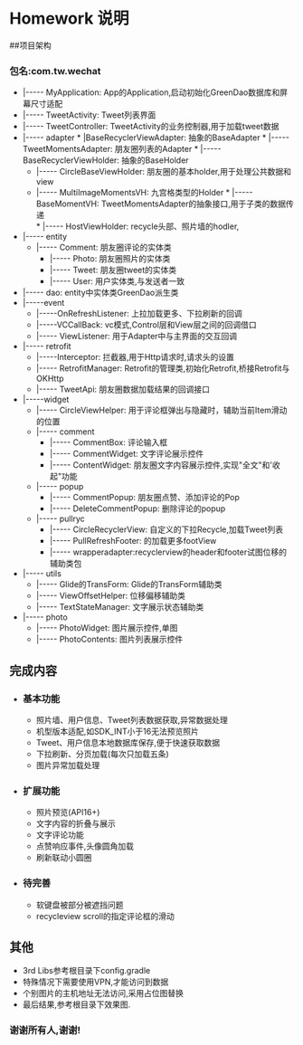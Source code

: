 # Homework 说明
##项目架构
### 包名:com.tw.wechat
    
*    |----- MyApplication: App的Application,启动初始化GreenDao数据库和屏幕尺寸适配
*    |----- TweetActivity: Tweet列表界面
*    |----- TweetController: TweetActivity的业务控制器,用于加载tweet数据
*    |----- adapter
	* |BaseRecyclerViewAdapter: 抽象的BaseAdapter
   	* |----- TweetMomentsAdapter: 朋友圈列表的Adapter
    * |----- BaseRecyclerViewHolder: 抽象的BaseHolder
    	* |----- CircleBaseViewHolder: 朋友圈的基本holder,用于处理公共数据和view
   		* |----- MultiImageMomentsVH: 九宫格类型的Holder
    * |----- BaseMomentVH: TweetMomentsAdapter的抽象接口,用于子类的数据传递 	
    * |----- HostViewHolder: recycle头部、照片墙的hodler,
* |----- entity
	* |----- Comment: 朋友圈评论的实体类
    	* |----- Photo: 朋友圈照片的实体类
    	* |----- Tweet: 朋友圈tweet的实体类
        * |----- User: 用户实体类,与发送者一致
* |----- dao: entity中实体类GreenDao派生类
* |-----event
	* |-----OnRefreshListener: 上拉加载更多、下拉刷新的回调
    * |-----VCCallBack: vc模式,Control层和View层之间的回调借口
    * |----- ViewListener: 用于Adapter中与主界面的交互回调
* |----- retrofit
	* |-----Interceptor: 拦截器,用于Http请求时,请求头的设置
    * |----- RetrofitManager: Retrofit的管理类,初始化Retrofit,桥接Retrofit与OKHttp
    * |----- TweetApi: 朋友圈数据加载结果的回调接口
* |-----widget
	* |----- CircleViewHelper: 用于评论框弹出与隐藏时，辅助当前Item滑动的位置
    * |----- comment
    	* |----- CommentBox: 评论输入框
        * |----- CommentWidget: 文字评论展示控件
        * |----- ContentWidget: 朋友圈文字内容展示控件,实现"全文"和'收起"功能
    * |----- popup
    	* |----- CommentPopup: 朋友圈点赞、添加评论的Pop
        * |----- DeleteCommentPopup: 删除评论的popup
    * |----- pullryc
    	* |----- CircleRecyclerView: 自定义的下拉Recycle,加载Tweet列表
        * |----- PullRefreshFooter: 的加载更多footView
        * |----- wrapperadapter:recyclerview的header和footer试图位移的辅助类包
* |----- utils 
	* |----- Glide的TransForm: Glide的TransForm辅助类
	* |----- ViewOffsetHelper: 位移偏移辅助类
	* |----- TextStateManager: 文字展示状态辅助类
* |----- photo
	* |----- PhotoWidget: 图片展示控件,单图
    * |----- PhotoContents: 图片列表展示控件
       
       
## 完成内容

* ### 基本功能
	* 照片墙、用户信息、Tweet列表数据获取,异常数据处理
    * 机型版本适配,如SDK_INT小于16无法预览照片
    * Tweet、用户信息本地数据库保存,便于快速获取数据
    * 下拉刷新、分页加载(每次只加载五条)
    * 图片异常加载处理
    
* ### 扩展功能
    * 照片预览(API16+)
    * 文字内容的折叠与展示
    * 文字评论功能
    * 点赞响应事件,头像圆角加载
    * 刷新联动小圆圈
    
* ### 待完善
    * 软键盘被部分被遮挡问题
    * recycleview scroll的指定评论框的滑动

## 其他
* 3rd Libs参考根目录下config.gradle
* 特殊情况下需要使用VPN,才能访问到数据
* 个别图片的主机地址无法访问,采用占位图替换
* 最后结果,参考根目录下效果图.


### 谢谢所有人,谢谢!

    
    
    
    
    
